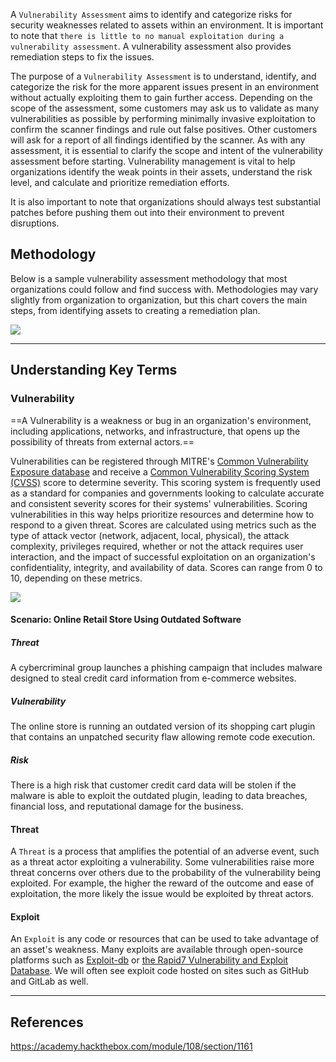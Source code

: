 A `Vulnerability Assessment` aims to identify and categorize risks for security weaknesses related to assets within an environment. It is important to note that `there is little to no manual exploitation during a vulnerability assessment`. A vulnerability assessment also provides remediation steps to fix the issues.

The purpose of a `Vulnerability Assessment` is to understand, identify, and categorize the risk for the more apparent issues present in an environment without actually exploiting them to gain further access. Depending on the scope of the assessment, some customers may ask us to validate as many vulnerabilities as possible by performing minimally invasive exploitation to confirm the scanner findings and rule out false positives. Other customers will ask for a report of all findings identified by the scanner. As with any assessment, it is essential to clarify the scope and intent of the vulnerability assessment before starting. Vulnerability management is vital to help organizations identify the weak points in their assets, understand the risk level, and calculate and prioritize remediation efforts.

It is also important to note that organizations should always test substantial patches before pushing them out into their environment to prevent disruptions.

## Methodology

Below is a sample vulnerability assessment methodology that most organizations could follow and find success with. Methodologies may vary slightly from organization to organization, but this chart covers the main steps, from identifying assets to creating a remediation plan.

<img src="https://academy.hackthebox.com/storage/modules/108/graphics/VulnerabilityAssessment_Diagram_06a.png">

---

## Understanding Key Terms

### Vulnerability
==A Vulnerability is a weakness or bug in an organization's environment, including applications, networks, and infrastructure, that opens up the possibility of threats from external actors.==

Vulnerabilities can be registered through MITRE's [Common Vulnerability Exposure database](https://cve.mitre.org/) and receive a [Common Vulnerability Scoring System (CVSS)](https://nvd.nist.gov/vuln-metrics/cvss/v3-calculator) score to determine severity. This scoring system is frequently used as a standard for companies and governments looking to calculate accurate and consistent severity scores for their systems' vulnerabilities. Scoring vulnerabilities in this way helps prioritize resources and determine how to respond to a given threat. Scores are calculated using metrics such as the type of attack vector (network, adjacent, local, physical), the attack complexity, privileges required, whether or not the attack requires user interaction, and the impact of successful exploitation on an organization's confidentiality, integrity, and availability of data. Scores can range from 0 to 10, depending on these metrics.

<img src="https://academy.hackthebox.com/storage/modules/108/graphics/threat_vulnerability_risk.png">

#### Scenario: Online Retail Store Using Outdated Software

##### Threat
A cybercriminal group launches a phishing campaign that includes malware designed to steal credit card information from e-commerce websites.
##### Vulnerability
The online store is running an outdated version of its shopping cart plugin that contains an unpatched security flaw allowing remote code execution.
##### Risk
There is a high risk that customer credit card data will be stolen if the malware is able to exploit the outdated plugin, leading to data breaches, financial loss, and reputational damage for the business.

#### Threat

A `Threat` is a process that amplifies the potential of an adverse event, such as a threat actor exploiting a vulnerability. Some vulnerabilities raise more threat concerns over others due to the probability of the vulnerability being exploited. For example, the higher the reward of the outcome and ease of exploitation, the more likely the issue would be exploited by threat actors.

#### Exploit

An `Exploit` is any code or resources that can be used to take advantage of an asset's weakness. Many exploits are available through open-source platforms such as [Exploit-db](https://exploit-db.com/) or [the Rapid7 Vulnerability and Exploit Database](https://www.rapid7.com/db/). We will often see exploit code hosted on sites such as GitHub and GitLab as well.

---

## References

https://academy.hackthebox.com/module/108/section/1161